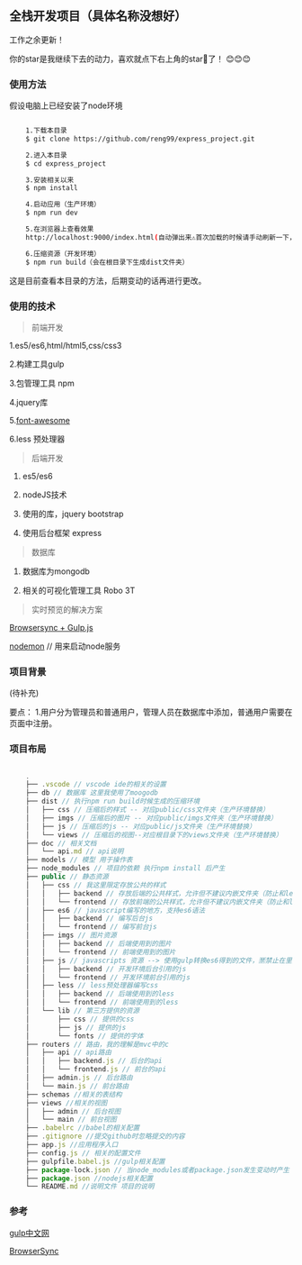 ## 全栈开发项目（具体名称没想好）

工作之余更新！

你的star是我继续下去的动力，喜欢就点下右上角的star🌟了！ :blush::blush::blush:

### 使用方法

假设电脑上已经安装了node环境

```bash

    1.下载本目录
    $ git clone https://github.com/reng99/express_project.git

    2.进入本目录
    $ cd express_project

    3.安装相关以来
    $ npm install

    4.启动应用（生产环境）
    $ npm run dev

    5.在浏览器上查看效果
    http://localhost:9000/index.html(自动弹出来⚠️首次加载的时候请手动刷新一下，因为加载慢)

    6.压缩资源（开发环境）
    $ npm run build（会在根目录下生成dist文件夹）


```

这是目前查看本目录的方法，后期变动的话再进行更改。

### 使用的技术

> 前端开发

1.es5/es6,html/html5,css/css3

2.构建工具gulp

3.包管理工具  npm

4.jquery库

5.[font-awesome](http://fontawesome.dashgame.com/)

6.less 预处理器

> 后端开发

1. es5/es6

2. nodeJS技术

3. 使用的库，jquery bootstrap

4. 使用后台框架 express


> 数据库

1. 数据库为mongodb

2. 相关的可视化管理工具 Robo 3T


> 实时预览的解决方案

[Browsersync + Gulp.js](https://browsersync.io/docs/gulp)

[nodemon](https://nodemon.io/) // 用来启动node服务



### 项目背景

(待补充)

要点：
1.用户分为管理员和普通用户，管理人员在数据库中添加，普通用户需要在页面中注册。

### 项目布局

```javascript

    .
    ├── .vscode // vscode ide的相关的设置
    ├── db // 数据库 这里我使用了moogodb
    ├── dist // 执行npm run build时候生成的压缩环境   
    │   ├── css // 压缩后的样式 -- 对应public/css文件夹（生产环境替换）
    │   ├── imgs // 压缩后的图片 -- 对应public/imgs文件夹（生产环境替换） 
    │   ├── js // 压缩后的js -- 对应public/js文件夹（生产环境替换）
    │   └── views // 压缩后的视图--对应根目录下的views文件夹（生产环境替换）
    ├── doc // 相关文档
    │   └── api.md // api说明
    ├── models // 模型 用于操作表
    ├── node_modules // 项目的依赖 执行npm install 后产生
    ├── public // 静态资源
    │   ├── css // 我这里限定存放公共的样式
    │   │   ├── backend // 存放后端的公共样式，允许但不建议内嵌文件夹（防止和less生成的文件产生冲突）
    │   │   └── frontend // 存放前端的公共样式，允许但不建议内嵌文件夹（防止和less生成的文件产生冲突）
    │   ├── es6 // javascript编写的地方，支持es6语法
    │   │   ├── backend // 编写后台js
    │   │   └── frontend // 编写前台js    
    │   ├── imgs // 图片资源
    │   │   ├── backend // 后端使用到的图片
    │   │   └── frontend // 前端使用到的图片
    │   ├── js // javascripts 资源 --> 使用gulp转换es6得到的文件，🈲️禁止在里面进行编写（npm run dev后产生）
    │   │   ├── backend // 开发环境后台引用的js
    │   │   └── frontend // 开发环境前台引用的js    
    │   ├── less // less预处理器编写css
    │   │   ├── backend // 后端使用到的less
    │   │   └── frontend // 前端使用到的less  
    │   └── lib // 第三方提供的资源 
    │       ├── css // 提供的css
    │       ├── js // 提供的js
    │       └── fonts // 提供的字体     
    ├── routers // 路由，我的理解是mvc中的c
    │   ├── api // api路由
    │   │   ├── backend.js // 后台的api
    │   │   └── frontend.js // 前台的api
    │   ├── admin.js // 后台路由
    │   └── main.js // 前台路由
    ├── schemas //相关的表结构 
    ├── views //相关的视图 
    │   ├── admin // 后台视图
    │   └── main // 前台视图
    ├── .babelrc //babel的相关配置 
    ├── .gitignore //提交github时忽略提交的内容 
    ├── app.js //应用程序入口
    ├── config.js // 相关的配置文件
    ├── gulpfile.babel.js //gulp相关配置
    ├── package-lock.json // 当node_modules或者package.json发生变动时产生
    ├── package.json //nodejs相关配置
    └── README.md //说明文件 项目的说明

```

### 参考

[gulp中文网](http://www.gulpjs.com.cn/)

[BrowserSync](https://browsersync.io/) 

